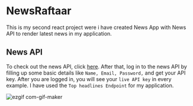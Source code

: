 # NewsRaftaar 
This is my second react project were i have created News App with News API to render latest news in my application.


## News API

To check out the news API, click [here](https://newsapi.org/). After that, log in to the news API by filling up some basic details like `Name, Email, Password,` and get your API key. After you are logged in, you will see your `live API key` in every example. I have used the `Top headlines Endpoint` for my application.

![ezgif com-gif-maker](https://user-images.githubusercontent.com/89479586/155876139-7c5af08c-937c-4e6b-9c89-1d8115521394.gif)
